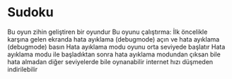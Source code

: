 # Sudoku

Bu oyun zihin geliştiren bir oyundur 
Bu oyunu çalıştırma:
İlk öncelikle karşına gelen ekranda hata ayıklama (debugmode) açın ve hata ayıklama (debugmode) basın
Hata ayıklama modu oyunu orta seviyede başlatır 
Hata ayıklama modu ile başladıktan sonra hata ayıklama modundan çıksan bile hata almadan diğer seviyelerde bile oynanabilir
internet hızı düşmeden indirilebilir
